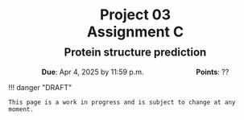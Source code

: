<h1 style="margin-bottom: 0.4em; text-align: center;">
    <b>Project 03</b><br>
    Assignment C
</h1>
<h2 style="margin-top: 0.0em; text-align: center;">
    Protein structure prediction
</h2>

<p style="text-align: center;">
    <object hspace="50">
        <strong>Due</strong></a>: Apr 4, 2025 by 11:59 p.m.
    </object>
    <object hspace="50">
        <strong>Points</strong></a>: ??
    </object>
</p>

!!! danger "DRAFT"

    This page is a work in progress and is subject to change at any moment.
